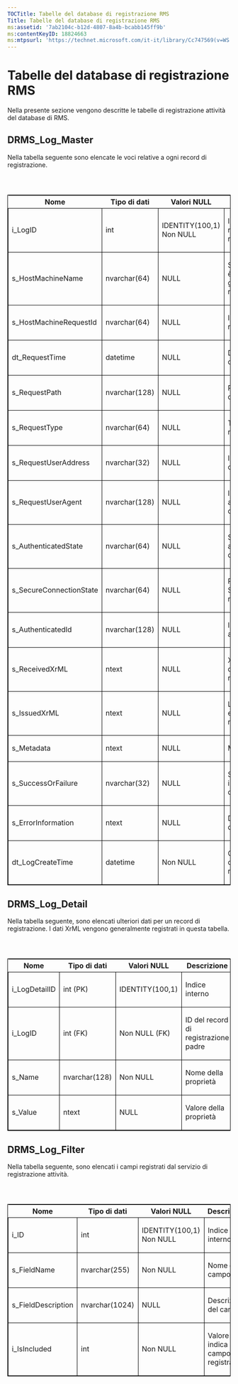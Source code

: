 ```yaml
---
TOCTitle: Tabelle del database di registrazione RMS
Title: Tabelle del database di registrazione RMS
ms:assetid: '7ab2104c-b12d-4807-8a4b-bcabb145ff9b'
ms:contentKeyID: 18824663
ms:mtpsurl: 'https://technet.microsoft.com/it-it/library/Cc747569(v=WS.10)'
---
```


Tabelle del database di registrazione RMS
=========================================

Nella presente sezione vengono descritte le tabelle di registrazione attività del database di RMS.

DRMS\_Log\_Master
-----------------

Nella tabella seguente sono elencate le voci relative a ogni record di registrazione.

###  

<p> </p>
<table style="border:1px solid black;">
<colgroup>
<col width="25%" />
<col width="25%" />
<col width="25%" />
<col width="25%" />
</colgroup>
<thead>
<tr class="header">
<th>Nome</th>
<th>Tipo di dati</th>
<th>Valori NULL</th>
<th>Descrizione</th>
</tr>
</thead>
<tbody>
<tr class="odd">
<td style="border:1px solid black;"><p>i_LogID</p></td>
<td style="border:1px solid black;"><p>int</p></td>
<td style="border:1px solid black;"><p>IDENTITY(100,1) Non NULL</p></td>
<td style="border:1px solid black;"><p>ID univoco del record di registrazione</p></td>
</tr>  
<tr class="even">
<td style="border:1px solid black;"><p>s_HostMachineName</p></td>
<td style="border:1px solid black;"><p>nvarchar(64)</p></td>
<td style="border:1px solid black;"><p>NULL</p></td>
<td style="border:1px solid black;"><p>Server da cui è stato generato il record</p></td>
</tr>  
<tr class="odd">
<td style="border:1px solid black;"><p>s_HostMachineRequestId</p></td>
<td style="border:1px solid black;"><p>nvarchar(64)</p></td>
<td style="border:1px solid black;"><p>NULL</p></td>
<td style="border:1px solid black;"><p>ID della richiesta</p></td>
</tr>  
<tr class="even">
<td style="border:1px solid black;"><p>dt_RequestTime</p></td>
<td style="border:1px solid black;"><p>datetime</p></td>
<td style="border:1px solid black;"><p>NULL</p></td>
<td style="border:1px solid black;"><p>Data e ora della richiesta</p></td>
</tr>  
<tr class="odd">
<td style="border:1px solid black;"><p>s_RequestPath</p></td>
<td style="border:1px solid black;"><p>nvarchar(128)</p></td>
<td style="border:1px solid black;"><p>NULL</p></td>
<td style="border:1px solid black;"><p>Percorso URL della richiesta</p></td>
</tr>  
<tr class="even">
<td style="border:1px solid black;"><p>s_RequestType</p></td>
<td style="border:1px solid black;"><p>nvarchar(64)</p></td>
<td style="border:1px solid black;"><p>NULL</p></td>
<td style="border:1px solid black;"><p>Tipo di richiesta</p></td>
</tr>  
<tr class="odd">
<td style="border:1px solid black;"><p>s_RequestUserAddress</p></td>
<td style="border:1px solid black;"><p>nvarchar(32)</p></td>
<td style="border:1px solid black;"><p>NULL</p></td>
<td style="border:1px solid black;"><p>Indirizzo IP del client</p></td>
</tr>  
<tr class="even">
<td style="border:1px solid black;"><p>s_RequestUserAgent</p></td>
<td style="border:1px solid black;"><p>nvarchar(128)</p></td>
<td style="border:1px solid black;"><p>NULL</p></td>
<td style="border:1px solid black;"><p>Intestazione agente utente del client</p></td>
</tr>  
<tr class="odd">
<td style="border:1px solid black;"><p>s_AuthenticatedState</p></td>
<td style="border:1px solid black;"><p>nvarchar(64)</p></td>
<td style="border:1px solid black;"><p>NULL</p></td>
<td style="border:1px solid black;"><p>Stato di autenticazione della richiesta</p></td>
</tr>  
<tr class="even">
<td style="border:1px solid black;"><p>s_SecureConnectionState</p></td>
<td style="border:1px solid black;"><p>nvarchar(64)</p></td>
<td style="border:1px solid black;"><p>NULL</p></td>
<td style="border:1px solid black;"><p>Protezione SSL della richiesta</p></td>
</tr>  
<tr class="odd">
<td style="border:1px solid black;"><p>s_AuthenticatedId</p></td>
<td style="border:1px solid black;"><p>nvarchar(128)</p></td>
<td style="border:1px solid black;"><p>NULL</p></td>
<td style="border:1px solid black;"><p>ID dell'utente autenticato</p></td>
</tr>  
<tr class="even">
<td style="border:1px solid black;"><p>s_ReceivedXrML</p></td>
<td style="border:1px solid black;"><p>ntext</p></td>
<td style="border:1px solid black;"><p>NULL</p></td>
<td style="border:1px solid black;"><p>XrML ricevuto dal client nella richiesta</p></td>
</tr>  
<tr class="odd">
<td style="border:1px solid black;"><p>s_IssuedXrML</p></td>
<td style="border:1px solid black;"><p>ntext</p></td>
<td style="border:1px solid black;"><p>NULL</p></td>
<td style="border:1px solid black;"><p>Licenza XrML emessa nella richiesta</p></td>
</tr>  
<tr class="even">
<td style="border:1px solid black;"><p>s_Metadata</p></td>
<td style="border:1px solid black;"><p>ntext</p></td>
<td style="border:1px solid black;"><p>NULL</p></td>
<td style="border:1px solid black;"><p>Metadata</p></td>
</tr>  
<tr class="odd">
<td style="border:1px solid black;"><p>s_SuccessOrFailure</p></td>
<td style="border:1px solid black;"><p>nvarchar(32)</p></td>
<td style="border:1px solid black;"><p>NULL</p></td>
<td style="border:1px solid black;"><p>Successo o insuccesso della richiesta</p></td>
</tr>  
<tr class="even">
<td style="border:1px solid black;"><p>s_ErrorInformation</p></td>
<td style="border:1px solid black;"><p>ntext</p></td>
<td style="border:1px solid black;"><p>NULL</p></td>
<td style="border:1px solid black;"><p>Dati dell'errore</p></td>
</tr>  
<tr class="odd">
<td style="border:1px solid black;"><p>dt_LogCreateTime</p></td>
<td style="border:1px solid black;"><p>datetime</p></td>
<td style="border:1px solid black;"><p>Non NULL</p></td>
<td style="border:1px solid black;"><p>Ora di creazione del registro</p></td>
</tr>  
</tbody>  
</table>
  
DRMS\_Log\_Detail  
-----------------
  
Nella tabella seguente, sono elencati ulteriori dati per un record di registrazione. I dati XrML vengono generalmente registrati in questa tabella.
  
###  

<p> </p>
<table style="border:1px solid black;">  
<colgroup>  
<col width="25%" />  
<col width="25%" />  
<col width="25%" />  
<col width="25%" />  
</colgroup>  
<thead>  
<tr class="header">  
<th>Nome</th>  
<th>Tipo di dati</th>  
<th>Valori NULL</th>  
<th>Descrizione</th>  
</tr>  
</thead>  
<tbody>  
<tr class="odd">
<td style="border:1px solid black;"><p>i_LogDetailID</p></td>
<td style="border:1px solid black;"><p>int (PK)</p></td>
<td style="border:1px solid black;"><p>IDENTITY(100,1)</p></td>
<td style="border:1px solid black;"><p>Indice interno</p></td>
</tr>  
<tr class="even">
<td style="border:1px solid black;"><p>i_LogID</p></td>
<td style="border:1px solid black;"><p>int (FK)</p></td>
<td style="border:1px solid black;"><p>Non NULL (FK)</p></td>
<td style="border:1px solid black;"><p>ID del record di registrazione padre</p></td>
</tr>  
<tr class="odd">
<td style="border:1px solid black;"><p>s_Name</p></td>
<td style="border:1px solid black;"><p>nvarchar(128)</p></td>
<td style="border:1px solid black;"><p>Non NULL</p></td>
<td style="border:1px solid black;"><p>Nome della proprietà</p></td>
</tr>  
<tr class="even">
<td style="border:1px solid black;"><p>s_Value</p></td>
<td style="border:1px solid black;"><p>ntext</p></td>
<td style="border:1px solid black;"><p>NULL</p></td>
<td style="border:1px solid black;"><p>Valore della proprietà</p></td>
</tr>  
</tbody>  
</table>
  
DRMS\_Log\_Filter  
-----------------
  
Nella tabella seguente, sono elencati i campi registrati dal servizio di registrazione attività.
  
###  

<p> </p>
<table style="border:1px solid black;">  
<colgroup>  
<col width="25%" />  
<col width="25%" />  
<col width="25%" />  
<col width="25%" />  
</colgroup>  
<thead>  
<tr class="header">  
<th>Nome</th>  
<th>Tipo di dati</th>  
<th>Valori NULL</th>  
<th>Descrizione</th>  
</tr>  
</thead>  
<tbody>  
<tr class="odd">
<td style="border:1px solid black;"><p>i_ID</p></td>
<td style="border:1px solid black;"><p>int</p></td>
<td style="border:1px solid black;"><p>IDENTITY(100,1) Non NULL</p></td>
<td style="border:1px solid black;"><p>Indice interno</p></td>
</tr>  
<tr class="even">
<td style="border:1px solid black;"><p>s_FieldName</p></td>
<td style="border:1px solid black;"><p>nvarchar(255)</p></td>
<td style="border:1px solid black;"><p>Non NULL</p></td>
<td style="border:1px solid black;"><p>Nome del campo</p></td>
</tr>  
<tr class="odd">
<td style="border:1px solid black;"><p>s_FieldDescription</p></td>
<td style="border:1px solid black;"><p>nvarchar(1024)</p></td>
<td style="border:1px solid black;"><p>NULL</p></td>
<td style="border:1px solid black;"><p>Descrizione del campo</p></td>
</tr>  
<tr class="even">
<td style="border:1px solid black;"><p>i_IsIncluded</p></td>
<td style="border:1px solid black;"><p>int</p></td>
<td style="border:1px solid black;"><p>Non NULL</p></td>
<td style="border:1px solid black;"><p>Valore che indica se il campo è registrato</p></td>
</tr>  
</tbody>  
</table>
